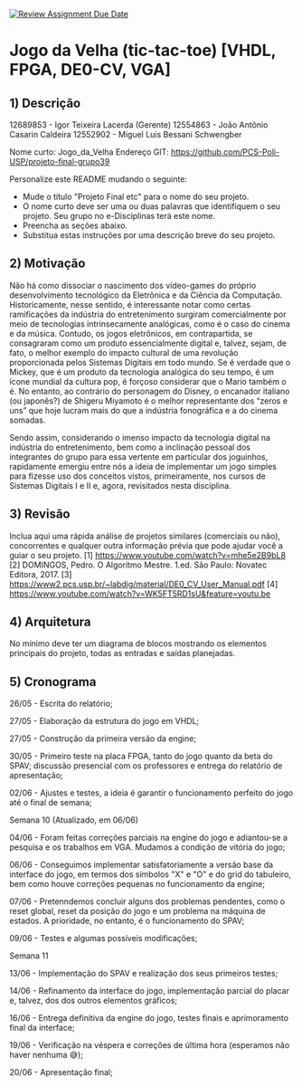 [![Review Assignment Due Date](https://classroom.github.com/assets/deadline-readme-button-24ddc0f5d75046c5622901739e7c5dd533143b0c8e959d652212380cedb1ea36.svg)](https://classroom.github.com/a/x9tT2GbG)
# Jogo da Velha (tic-tac-toe) [VHDL, FPGA, DE0-CV, VGA]

## 1) Descrição
12689853 - Igor Teixeira Lacerda (Gerente)
12554863 - João Antônio Casarin Caldeira
12552902 - Miguel Luis Bessani Schwengber

Nome curto: Jogo_da_Velha
Endereço GIT: https://github.com/PCS-Poli-USP/projeto-final-grupo39

Personalize este README mudando o seguinte:  
- Mude o título "Projeto Final etc" para o nome do seu projeto.
- O nome curto deve ser uma ou duas palavras que identifiquem o seu projeto. Seu grupo no e-Disciplinas terá este nome.
- Preencha as seções abaixo.
- Substitua estas instruções por uma descrição breve do seu projeto.

## 2) Motivação
Não há como dissociar o nascimento dos vídeo-games do próprio desenvolvimento tecnológico da Eletrônica e da Ciência da Computação. Historicamente, nesse sentido, é interessante notar como certas ramificações da indústria do entretenimento surgiram comercialmente por meio de tecnologias intrinsecamente analógicas, como é o caso do cinema e da música. Contudo, os jogos eletrônicos, em contrapartida, se consagraram como um produto essencialmente digital e, talvez, sejam, de fato, o melhor exemplo do impacto cultural de uma revolução proporcionada pelos Sistemas Digitais em todo mundo. Se é verdade que o Mickey, que é um produto da tecnologia analógica do seu tempo, é um ícone mundial da cultura pop, é forçoso considerar que o Mario também o é. No entanto, ao contrário do personagem do Disney, o encanador italiano (ou japonês?) de Shigeru Miyamoto é o melhor representante dos “zeros e uns” que hoje lucram mais do que a indústria fonográfica e a do cinema somadas.

Sendo assim, considerando o imenso impacto da tecnologia digital na indústria do entretenimento, bem como a inclinação pessoal dos integrantes do grupo para essa vertente em particular dos joguinhos, rapidamente emergiu entre nós a ideia de implementar um jogo simples para fizesse uso dos conceitos vistos, primeiramente, nos cursos de Sistemas Digitais I e II e, agora, revisitados nesta disciplina.

## 3) Revisão
Inclua aqui uma rápida análise de projetos similares (comerciais ou não), concorrentes e qualquer outra informação prévia que pode ajudar você a guiar o seu projeto.
[1] https://www.youtube.com/watch?v=mhe5e2B9bL8
[2] DOMINGOS, Pedro. O Algoritmo Mestre. 1.ed. São Paulo: Novatec Editora, 2017.
[3] https://www2.pcs.usp.br/~labdig/material/DE0_CV_User_Manual.pdf
[4] https://www.youtube.com/watch?v=WK5FT5RD1sU&feature=youtu.be

## 4) Arquitetura
No mínimo deve ter um diagrama de blocos mostrando os elementos principais do projeto, todas as entradas e saídas planejadas.

## 5) Cronograma

26/05 - Escrita do relatório;

27/05 - Elaboração da estrutura do jogo em VHDL;

27/05 - Construção da primeira versão da engine;

30/05 - Primeiro teste na placa FPGA, tanto do jogo quanto da beta do SPAV; discussão presencial com os professores e entrega do relatório de apresentação;

02/06 - Ajustes e testes, a ideia é garantir o funcionamento perfeito do jogo até o final de semana;

Semana 10 (Atualizado, em 06/06)

04/06 - Foram feitas correções parciais na engine do jogo e adiantou-se a pesquisa e os trabalhos em VGA. Mudamos a condição de vitória do jogo;

06/06 - Conseguimos implementar satisfatoriamente a versão base da interface do jogo, em termos dos símbolos "X" e "O" e do grid do tabuleiro, bem como houve correções pequenas no funcionamento da engine;

07/06 - Pretenndemos concluir alguns dos problemas pendentes, como o reset global, reset da posição do jogo e um problema na máquina de estados. A prioridade, no entanto, é o funcionamento do SPAV;

09/06 - Testes e algumas possíveis modificações;

Semana 11

13/06 - Implementação do SPAV e realização dos seus primeiros testes;

14/06 - Refinamento da interface do jogo, implementação parcial do placar e, talvez, dos dos outros elementos gráficos;

16/06 - Entrega definitiva da engine do jogo, testes finais e aprimoramento final da interface;

19/06 - Verificação na véspera e correções de última hora (esperamos não haver nenhuma 😅);

20/06 - Apresentação final;
